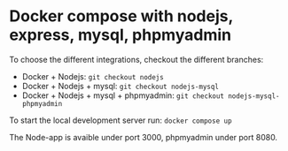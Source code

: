 # Docker compose with nodejs, express, mysql, phpmyadmin

To choose the different integrations, checkout the different branches:

- Docker + Nodejs:
  `git checkout nodejs`
- Docker + Nodejs + mysql:
  `git checkout nodejs-mysql`
- Docker + Nodejs + mysql + phpmyadmin:
  `git checkout nodejs-mysql-phpmyadmin`

To start the local development server run:
`docker compose up`

The Node-app is avaible under port 3000, phpmyadmin under port 8080.
